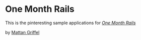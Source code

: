 # One Month Rails

This is the pinteresting sample applications for
[*One Month Rails*](http://onemonthrails.com)

by [Mattan Griffel](http://mattangriffel.com)